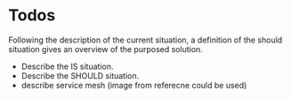 # Todos

Following the description of the current situation, a
definition of the should situation gives an overview of
the purposed solution.

- Describe the IS situation.
- Describe the SHOULD situation.
- describe service mesh (image from referecne could be used)

